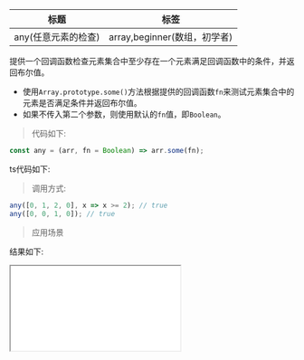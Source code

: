 | 标题                | 标签                         |
| ------------------- | ---------------------------- |
| any(任意元素的检查) | array,beginner(数组，初学者) |

提供一个回调函数检查元素集合中至少存在一个元素满足回调函数中的条件，并返回布尔值。

- 使用`Array.prototype.some()`方法根据提供的回调函数`fn`来测试元素集合中的元素是否满足条件并返回布尔值。
- 如果不传入第二个参数，则使用默认的`fn`值，即`Boolean`。

> 代码如下:

```js
const any = (arr, fn = Boolean) => arr.some(fn);
```

ts代码如下:

<div class="code-editor" data-url="codes/javascript/ts/any.ts" data-language="typescript"></div>

> 调用方式:

```js
any([0, 1, 2, 0], x => x >= 2); // true
any([0, 0, 1, 0]); // true
```

> 应用场景

<div class="code-editor" data-url="codes/javascript/html/any.html" data-language="html"></div>

结果如下:

<iframe src="codes/javascript/html/any.html"></iframe>
